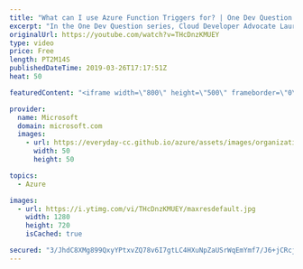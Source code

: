```yaml
---
title: "What can I use Azure Function Triggers for? | One Dev Question: Laurent Bugnion"
excerpt: "In the One Dev Question series, Cloud Developer Advocate Laurent Bugnion explains various development features of Azure. In this video, Laurent explains the value of Azure Function Triggers.   Get more information at: http://gslb.ch/63c-onedevquestion  Create your free Azure account today: https://aka.ms/TryAzure1"
originalUrl: https://youtube.com/watch?v=THcDnzKMUEY
type: video
price: Free
length: PT2M14S
publishedDateTime: 2019-03-26T17:17:51Z
heat: 50

featuredContent: "<iframe width=\"800\" height=\"500\" frameborder=\"0\" src=\"https://www.youtube.com/embed/THcDnzKMUEY\" allow=\"accelerometer; autoplay; encrypted-media; gyroscope; picture-in-picture\" allowfullscreen></iframe>"

provider:
  name: Microsoft
  domain: microsoft.com
  images:
    - url: https://everyday-cc.github.io/azure/assets/images/organizations/microsoft.com-50x50.jpg
      width: 50
      height: 50

topics:
  - Azure

images:
  - url: https://i.ytimg.com/vi/THcDnzKMUEY/maxresdefault.jpg
    width: 1280
    height: 720
    isCached: true

secured: "3/JhdC8XMg899QxyYPtxvZQ78v6I7gtLC4HXuNpZaUSrWqEmYmf7/J6+jCRcjHzk40E7tGjIYTcXkGS1ItvEaQsj5SNIf+KhSnzISd2+6UZD0e6Fa7Gfr6ZBkgZBgHNrp3iME6ok8+Vekxg9m5fNYvjmIdGzPkeua4vsL1QBhFmw8FoQTBKD2XkTJHpaN9/K2xJcquAVKoJ7gGwt+RoOdUPEcuInPLJ9aYwRaF+mTmF+j6T1FFQRLDhtgd56ylzZBoGmUYdShlYSbAnifw2Z+WuwBm67dri8o5F6245HeLo56wxhZ30c09Js9rxYfQ3SyKCme+Nbqnx1DvZQfrvxKjCZKuBxy0/4nmTA+Lafu5kFqRaJykuX4Y8mu5f0DDdso+LXtayftn6YBVMb0bbU5xdwvTAPFMgj9+iIobsosSg=;P5YZs9SPdFGTmeOFpRxvmQ=="
---
```



